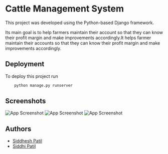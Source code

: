 
# Cattle Management System

This project was developed using the Python-based Django framework.

Its main goal is to help farmers maintain their account
so that they can know their profit margin and make
improvements accordingly.It helps farmer maintain their accounts
so that they can know their profit margin and make
improvements accordingly.


## Deployment

To deploy this project run

```bash
    python manage.py runserver
```


## Screenshots

![App Screenshot](https://i.ibb.co/5TGRMXp/Screenshot-293.png)
![App Screenshot](https://i.ibb.co/bWdbbfw/Screenshot-295.png)
![App Screenshot](https://i.ibb.co/JjCf0Mz/Screenshot-294.png)


## Authors

- [Siddhesh Patil](https://github.com/siddheshp27)
- [Siddhi Patil](https://github.com/siddhipatilz)

